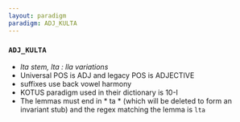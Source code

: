 ```yaml
---
layout: paradigm
paradigm: ADJ_KULTA
---
```

### ` ADJ_KULTA `

* _lta stem, lta : lla variations_
* Universal POS is ADJ and legacy POS is ADJECTIVE
* suffixes use back vowel harmony
* KOTUS paradigm used in their dictionary is 10-I
* The lemmas must end in * ta * (which will be deleted to form an invariant stub) and the regex matching the lemma is ` lta `
